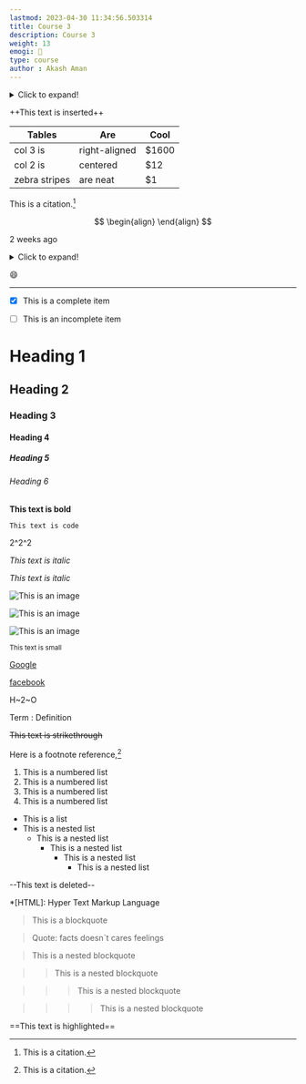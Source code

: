 ```yaml
---
lastmod: 2023-04-30 11:34:56.503314
title: Course 3
description: Course 3
weight: 13
emogi: 🤭
type: course
author : Akash Aman
---
```



<details>
<summary>Click to expand!</summary>
</details>


++This text is inserted++


| Tables | Are | Cool |
| --- | --- | --- |
| col 3 is | right-aligned | $1600 |
| col 2 is | centered | $12 |
| zebra stripes | are neat | $1 |


This is a citation.[^1]
[^1]: This is a citation.


$$
\begin{align}
\end{align}
$$


<time datetime="2013-04-06T12:32+00:00">2 weeks ago</time>


<details>
<summary>Click to expand!</summary>
</details>


:smile:


---


- [x] This is a complete item
- [ ] This is an incomplete item


# Heading 1 
## Heading 2 
### Heading 3 
#### Heading 4 
##### Heading 5 
###### Heading 6 


**This text is bold**


`This text is code`


2^2^2


*This text is italic*

_This text is italic_


![This is an image](https://www.google.com/images/branding/googlelogo/1x/googlelogo_color_272x92dp.png)

![This is an image](https://images.pexels.com/photos/14980905/pexels-photo-14980905.jpeg "This is a title")

![This is an image](https://images.pexels.com/photos/1612351/pexels-photo-1612351.jpeg)


<sub>This text is small</sub>


[Google](https://www.google.com)

[facebook](https://www.facebook.com "This is a title")


H~2~O


Term
: Definition


~~This text is strikethrough~~


Here is a footnote reference,[^1]
[^1]: And here is the footnote.


1. This is a numbered list
2. This is a numbered list
3. This is a numbered list
4. This is a numbered list
- This is a list
- This is a nested list
	- This is a nested list
		- This is a nested list
			- This is a nested list
				- This is a nested list


--This text is deleted--


*[HTML]: Hyper Text Markup Language


> This is a blockquote

> Quote: facts doesn`t cares feelings 

> This is a nested blockquote

>> This is a nested blockquote

>>> This is a nested blockquote

>>>> This is a nested blockquote


==This text is highlighted==
